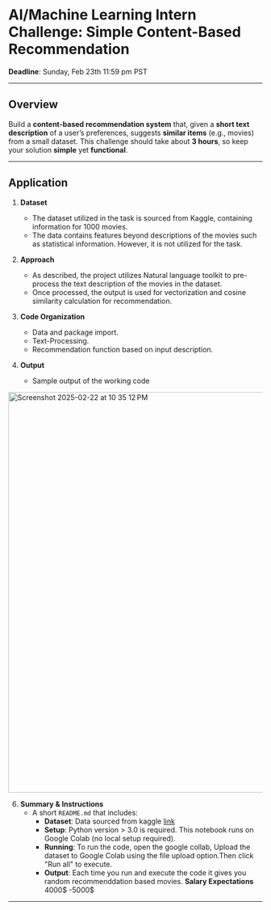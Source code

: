 # AI/Machine Learning Intern Challenge: Simple Content-Based Recommendation

**Deadline**: Sunday, Feb 23th 11:59 pm PST

---

## Overview

Build a **content-based recommendation system** that, given a **short text description** of a user’s preferences, suggests **similar items** (e.g., movies) from a small dataset. This challenge should take about **3 hours**, so keep your solution **simple** yet **functional**.

---

## Application

1. **Dataset**  
   - The dataset utilized in the task is sourced from Kaggle, containing information for 1000 movies.
   - The data contains features beyond descriptions of the movies such as statistical information. However, it is not utilized for the task.

2. **Approach**  
   - As described, the project utilizes Natural language toolkit to pre-process the text description of the movies in the dataset.
   - Once processed, the output is used for vectorization and cosine similarity calculation for recommendation.

3. **Code Organization**  
   - Data and package import.
   - Text-Processing.
   - Recommendation function based on input description.

4. **Output**
   - Sample output of the working code

<img width="793" alt="Screenshot 2025-02-22 at 10 35 12 PM" src="https://github.com/user-attachments/assets/3e70261d-4d45-4314-8372-1ad5190e7a33" />

 
6. **Summary & Instructions**  
   - A short `README.md` that includes:
     - **Dataset**: Data sourced from kaggle [link](https://www.kaggle.com/datasets/inductiveanks/top-1000-imdb-movies-dataset)
     - **Setup**: Python version > 3.0 is required. This notebook runs on Google Colab (no local setup required). 
     - **Running**: To run the code, open the google collab, Upload the dataset to Google Colab using the file upload option.Then click  "Run all" to execute.
     - **Output**: Each time you run and execute the code it gives you random recommenddation based movies.
**Salary Expectations**
4000$ -5000$

---
